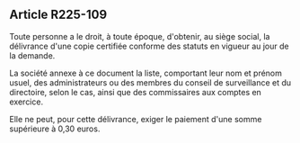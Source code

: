 Article R225-109
----
Toute personne a le droit, à toute époque, d'obtenir, au siège social, la
délivrance d'une copie certifiée conforme des statuts en vigueur au jour de la
demande.

La société annexe à ce document la liste, comportant leur nom et prénom usuel,
des administrateurs ou des membres du conseil de surveillance et du directoire,
selon le cas, ainsi que des commissaires aux comptes en exercice.

Elle ne peut, pour cette délivrance, exiger le paiement d'une somme supérieure à
0,30 euros.

